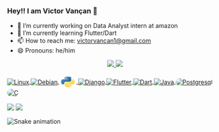 ### Hey!! I am Victor Vançan 👋


- 🔭 I’m currently working on Data Analyst intern at amazon 
- 🌱 I’m currently learning Flutter/Dart
- 📫 How to reach me: victorvancan1@gmail.com
- 😄 Pronouns: he/him
<div align="center">
  <a href="https://github.com/victorvancan">
    <img height="180em" src="https://github-readme-stats.vercel.app/api?username=victorvancan&show_icons=true&theme=dracula&include_all_commits=true&count_private=true"/>
  <img height="180em" src="https://github-readme-stats.vercel.app/api/top-langs/?username=victorvancan&layout=compact&langs_count=7&theme=dracula"/>
</div>
 
<div style="display: inline_block"><br>
  <img align="center" alt="Linux" height="30" width="40" src="https://cdn.jsdelivr.net/gh/devicons/devicon/icons/linux/linux-original.svg">
  <img align="center" alt="Debian" height="30" width="40" src="https://cdn.jsdelivr.net/gh/devicons/devicon/icons/debian/debian-original.svg">
  <img align="center" alt="Python" height="30" width="40" src="https://raw.githubusercontent.com/devicons/devicon/master/icons/python/python-original.svg">
  <img align="center" alt="Django" height="30" width="40" src="https://cdn.jsdelivr.net/gh/devicons/devicon/icons/django/django-plain.svg">
  <img align="center" alt="Flutter" height="30" width="40" src="https://cdn.jsdelivr.net/gh/devicons/devicon/icons/flutter/flutter-original.svg">
  <img align="center" alt="Dart" height="30" width="40" src="https://cdn.jsdelivr.net/gh/devicons/devicon/icons/dart/dart-original.svg">
  <img align="center" alt="Java" height="30" width="40" src="https://cdn.jsdelivr.net/gh/devicons/devicon/icons/java/java-original-wordmark.svg">
  <img align="center" alt="Postgresql" height="30" style="border-radius:50px;" src="https://cdn.jsdelivr.net/gh/devicons/devicon/icons/postgresql/postgresql-original.svg">
  <img align="center" alt="C" height="30" style="border-radius:50px;" src="https://cdn.jsdelivr.net/gh/devicons/devicon/icons/c/c-original.svg">
</div>

<div style="display: inline_block"><br>
 <a href = "mailto:victorvancan1@gmail.com"><img src="https://img.shields.io/badge/-Gmail-%23333?style=for-the-badge&logo=gmail&logoColor=white" target="_blank"></a>
   <a href="https://www.linkedin.com/in/victor-van%C3%A7an/" target="_blank"><img src="https://img.shields.io/badge/-LinkedIn-%230077B5?style=for-the-badge&logo=linkedin&logoColor=white" target="_blank"></a> 
</div>
  
  ![Snake animation](https://github.com/victorvancan/victorvancan/blob/output/github-contribution-grid-snake.svg)

